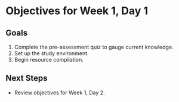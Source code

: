 # Objectives for Week 1, Day 1

## Goals

1. Complete the pre-assessment quiz to gauge current knowledge.
2. Set up the study environment.
3. Begin resource compilation.

## Next Steps

- Review objectives for Week 1, Day 2.
